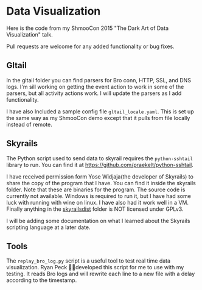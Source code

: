 # Data Visualization
Here is the code from my ShmooCon 2015 "The Dark Art of Data Visualization" talk.

Pull requests are welcome for any added functionality or bug fixes.

## Gltail
In the gltail folder you can find parsers for Bro conn, HTTP, SSL, and DNS logs. I'm sill working on getting the event action to work in some of the parsers, but all activity actions work. I will update the parsers as I add functionality.

I have also Included a sample config file `gltail_locale.yaml`. This is set up the same way as my ShmooCon demo except that it pulls from file locally instead of remote.

## Skyrails
The Python script used to send data to skyrail requires the `python-sshtail` library to run. You can find it at https://github.com/praekelt/python-sshtail.

I have received permission form Yose Widjaja(the developer of Skyrails) to share the copy of the program that I have. You can find it inside the skyrails folder. Note that these are binaries for the program. The source code is currently not available. Windows is required to run it, but I have had some luck with running with wine on linux. I have also had it work well in a VM. Finally anything in the [skyrailsdist](https://github.com/RITHoneynet/DataVisualization/tree/master/skyrails/skyrailsdist) folder is NOT licensed under GPLv3.

I will be adding some documentation on what I learned about the Skyrails scripting language at a later date.

## Tools
The `replay_bro_log.py` script is a useful tool to test real time data visualization. Ryan Peck developed this script for me to use with my testing. It reads Bro logs and will rewrite each line to a new file with a delay according to the timestamp.
